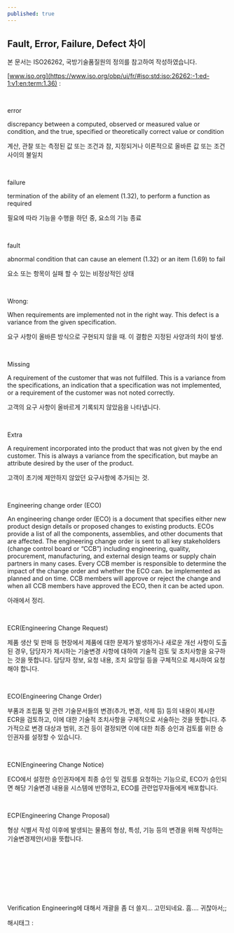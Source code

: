 ```yaml
---
published: true
---
```

## Fault, Error, Failure, Defect 차이

본 문서는 ISO26262, 국방기술품질원의 정의를 참고하여 작성하였습니다.

[www.iso.org](https://www.iso.org/obp/ui/fr/#iso:std:iso:26262:-1:ed-1:v1:en:term:1.36) : 

​

error

discrepancy between a computed, observed or measured value or condition, and the true, specified or theoretically correct value or condition

계산, 관찰 또는 측정된 값 또는 조건과 참, 지정되거나 이론적으로 올바른 값 또는 조건 사이의 불일치

​

failure

termination of the ability of an element (1.32), to perform a function as required

필요에 따라 기능을 수행을 하던 중, 요소의 기능 종료

​

fault

abnormal condition that can cause an element (1.32) or an item (1.69) to fail

요소 또는 항목이 실패 할 수 있는 비정상적인 상태

​

Wrong: 

When requirements are implemented not in the right way. This defect is a variance from the given specification.

요구 사항이 올바른 방식으로 구현되지 않을 때. 이 결함은 지정된 사양과의 차이 발생.

​

Missing

A requirement of the customer that was not fulfilled. This is a variance from the specifications, an indication that a specification was not implemented, or a requirement of the customer was not noted correctly.

고객의 요구 사항이 올바르게 기록되지 않았음을 나타냅니다.

​

Extra

A requirement incorporated into the product that was not given by the end customer. This is always a variance from the specification, but maybe an attribute desired by the user of the product.

고객이 초기에 제안하지 않았던 요구사항에 추가되는 것.

​

Engineering change order (ECO)

An engineering change order (ECO) is a document that specifies either new product design details or proposed changes to existing products. ECOs provide a list of all the components, assemblies, and other documents that are affected. The engineering change order is sent to all key stakeholders (change control board or “CCB”) including engineering, quality, procurement, manufacturing, and external design teams or supply chain partners in many cases. Every CCB member is responsible to determine the impact of the change order and whether the ECO can. be implemented as planned and on time. CCB members will approve or reject the change and when all CCB members have approved the ECO, then it can be acted upon.

아래에서 정리.

​

ECR(Engineering Change Request)

제품 생산 및 판매 등 현장에서 제품에 대한 문제가 발생하거나 새로운 개선 사항이 도출된 경우, 담당자가 제시하는 기술변경 사항에 대하여 기술적 검토 및 조치사항을 요구하는 것을 뜻합니다. 담당자 정보, 요청 내용, 조치 요망일 등을 구체적으로 제시하여 요청해야 합니다.

​

ECO(Engineering Change Order)

부품과 조립품 및 관련 기술문서들의 변경(추가, 변경, 삭제 등) 등의 내용이 제시한 ECR을 검토하고, 이에 대한 기술적 조치사항을 구체적으로 서술하는 것을 뜻합니다. 추가적으로 변경 대상과 범위, 조건 등이 결정되면 이에 대한 최종 승인과 검토를 위한 승인권자를 설정할 수 있습니다.

​

ECN(Engineering Change Notice)

ECO에서 설정한 승인권자에게 최종 승인 및 검토를 요청하는 기능으로, ECO가 승인되면 해당 기술변경 내용을 시스템에 반영하고, ECO를 관련업무자들에게 배포합니다.

​

ECP(Engineering Change Proposal)

형상 식별서 작성 이후에 발생되는 물품의 형상, 특성, 기능 등의 변경을 위해 작성하는 기술변경제안(서)을 뜻합니다.

​

​

​

​

Verification Engineering에 대해서 개괄을 좀 더 쓸지... 고민되네요. 흠.... 귀찮아서;;

 해시태그 : 
